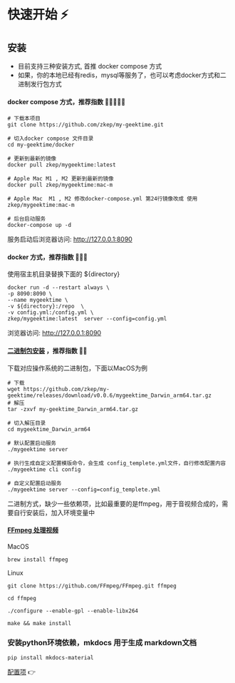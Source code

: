 # 快速开始 ⚡️

## 安装
* 目前支持三种安装方式, 首推 docker compose 方式
* 如果，你的本地已经有redis，mysql等服务了，也可以考虑docker方式和二进制发行包方式

#### docker compose 方式，推荐指数 🌟🌟🌟🌟🌟
```shell
# 下载本项目
git clone https://github.com/zkep/my-geektime.git

# 切入docker compose 文件目录
cd my-geektime/docker

# 更新到最新的镜像
docker pull zkep/mygeektime:latest

# Apple Mac M1 , M2 更新到最新的镜像
docker pull zkep/mygeektime:mac-m

# Apple Mac  M1 , M2 修改docker-compose.yml 第24行镜像改成 使用 zkep/mygeektime:mac-m

# 后台启动服务
docker-compose up -d
```
服务启动后浏览器访问:  http://127.0.0.1:8090

#### docker 方式，推荐指数 🌟🌟🌟
使用宿主机目录替换下面的 ${directory}
```shell
docker run -d --restart always \
-p 8090:8090 \
--name mygeektime \
-v ${directory}:/repo  \
-v config.yml:/config.yml \
zkep/mygeektime:latest  server --config=config.yml
```
浏览器访问:  http://127.0.0.1:8090


#### [二进制包安装](https://github.com/zkep/my-geektime/releases) ，推荐指数 🌟🌟

下载对应操作系统的二进制包，下面以MacOS为例
```shell
# 下载
wget https://github.com/zkep/my-geektime/releases/download/v0.0.6/mygeektime_Darwin_arm64.tar.gz
# 解压
tar -zxvf my-geektime_Darwin_arm64.tar.gz

# 切入解压目录
cd mygeektime_Darwin_arm64

# 默认配置启动服务
./mygeektime server 

# 执行生成自定义配置模版命令，会生成 config_templete.yml文件，自行修改配置内容 
./mygeektime cli config

# 自定义配置启动服务
./mygeektime server --config=config_templete.yml

```
二进制方式，缺少一些依赖项，比如最重要的是ffmpeg，用于音视频合成的，需要自行安装后，加入环境变量中
#### [FFmpeg 处理视频](https://ffmpeg.org/download.html)
MacOS
```shell
brew install ffmpeg        
```
Linux
```shell
git clone https://github.com/FFmpeg/FFmpeg.git ffmpeg

cd ffmpeg

./configure --enable-gpl --enable-libx264

make && make install
```

### 安装python环境依赖，mkdocs 用于生成 markdown文档

```shell
pip install mkdocs-material
```


[配置项](./config.md)  👉